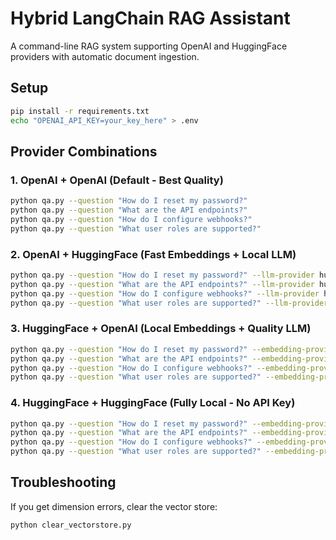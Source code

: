 # Hybrid LangChain RAG Assistant

A command-line RAG system supporting OpenAI and HuggingFace providers with automatic document ingestion.

## Setup

```bash
pip install -r requirements.txt
echo "OPENAI_API_KEY=your_key_here" > .env
```

## Provider Combinations

### 1. OpenAI + OpenAI (Default - Best Quality)
```bash
python qa.py --question "How do I reset my password?"
python qa.py --question "What are the API endpoints?"
python qa.py --question "How do I configure webhooks?" 
python qa.py --question "What user roles are supported?"
```

### 2. OpenAI + HuggingFace (Fast Embeddings + Local LLM)
```bash
python qa.py --question "How do I reset my password?" --llm-provider huggingface --hf-model google/flan-t5-small
python qa.py --question "What are the API endpoints?" --llm-provider huggingface --hf-model distilgpt2
python qa.py --question "How do I configure webhooks?" --llm-provider huggingface --hf-model microsoft/DialoGPT-small
python qa.py --question "What user roles are supported?" --llm-provider huggingface --hf-model google/flan-t5-base
```

### 3. HuggingFace + OpenAI (Local Embeddings + Quality LLM)
```bash
python qa.py --question "How do I reset my password?" --embedding-provider huggingface
python qa.py --question "What are the API endpoints?" --embedding-provider huggingface --k 5
python qa.py --question "How do I configure webhooks?" --embedding-provider huggingface
python qa.py --question "What user roles are supported?" --embedding-provider huggingface
```

### 4. HuggingFace + HuggingFace (Fully Local - No API Key)
```bash
python qa.py --question "How do I reset my password?" --embedding-provider huggingface --llm-provider huggingface
python qa.py --question "What are the API endpoints?" --embedding-provider huggingface --llm-provider huggingface --hf-model google/flan-t5-small
python qa.py --question "How do I configure webhooks?" --embedding-provider huggingface --llm-provider huggingface --hf-model distilgpt2
python qa.py --question "What user roles are supported?" --embedding-provider huggingface --llm-provider huggingface --hf-model google/flan-t5-base
```

## Troubleshooting

If you get dimension errors, clear the vector store:
```bash
python clear_vectorstore.py
```